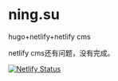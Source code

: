 # ning.su
hugo+netlify+netlify cms

netlify cms还有问题，没有完成。

[![Netlify Status](https://api.netlify.com/api/v1/badges/0344e431-00c3-4e81-a9fe-72cc67606530/deploy-status)](https://app.netlify.com/sites/ningsu/deploys)
